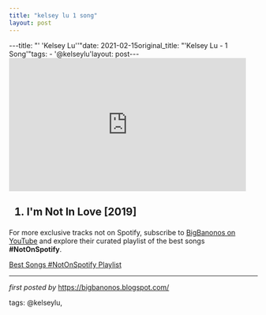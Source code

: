 ```yaml
---
title: "kelsey lu 1 song"
layout: post
---
```

---title: "' 'Kelsey Lu''"date: 2021-02-15original_title: "'Kelsey Lu - 1 Song'"tags:  - '@kelseylu'layout: post---<iframe frameborder="0" height="270" src="https://youtube.com/embed/SxdbSt5mnRs" width="480"></iframe><h2><ol><li>I'm Not In Love [2019]</li></ol></h2><!--Subscribe and Playlist Links--><div>    <p>For more exclusive tracks not on Spotify, subscribe to <a href="https://www.youtube.com/@BigBanonos" target="_blank">BigBanonos on YouTube</a> and explore their curated playlist of the best songs <strong>#NotOnSpotify</strong>.</p>    <p><a href="https://www.youtube.com/playlist?list=PLtuNtuTatqI0kFahUCbtbfenC_ET5O_tr" target="_blank">Best Songs #NotOnSpotify Playlist<br /></a></p></div><hr /><p><em>first posted by</em> <a href="https://bigbanonos.blogspot.com/" rel="noopener" target="_new">https://bigbanonos.blogspot.com/</a></p><p>tags: @kelseylu,</p>
